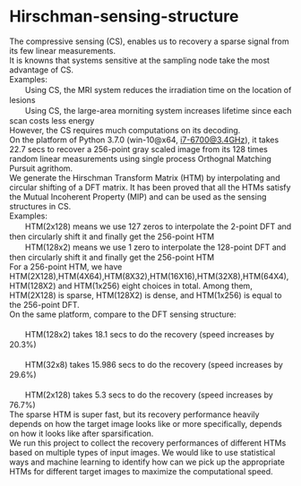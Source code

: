 # Hirschman-sensing-structure
The compressive sensing (CS), enables us to recovery a sparse signal from its few linear measurements.<br>It is knowns that systems sensitive at the sampling node take the most advantage of CS.<br>Examples:<br>
　　Using CS, the MRI system reduces the irradiation time on the location of lesions<br>
　　Using CS, the large-area morniting system increases lifetime since each scan costs less energy<br>
However, the CS requires much computations on its decoding.<br>
On the platform of Python 3.7.0 (win-10@x64, i7-6700@3.4GHz), it takes 22.7 secs to recover a 256-point gray scaled image from its 128 times random linear measurements using single process Orthognal Matching Pursuit agrithom.<br>
We generate the Hirschman Transform Matrix (HTM) by interpolating and circular shifting of a DFT matrix. It has been proved that all the HTMs satisfy the Mutual Incoherent Property (MIP) and can be used as the sensing structures in CS.
<br>Examples:<br>
　　HTM(2x128) means we use 127 zeros to interpolate the 2-point DFT and then circularly shift it and finally get the 256-point HTM<br>    　　HTM(128x2) means we use 1 zero to interpolate the 128-point DFT and then circularly shift it and finally get the 256-point HTM<br>
For a 256-point HTM, we have HTM(2X128),HTM(4X64),HTM(8X32),HTM(16X16),HTM(32X8),HTM(64X4),HTM(128X2) and HTM(1x256) eight choices in total. Among them, HTM(2X128) is sparse, HTM(128X2) is dense, and HTM(1x256) is equal to the 256-point DFT.<br>
On the same platform, compare to the DFT sensing structure:<br>    
　　HTM(128x2) takes 18.1 secs to do the recovery (speed increases by 20.3%)<br>    
　　HTM(32x8) takes 15.986 secs to do the recovery (speed increases by 29.6%)<br>    
　　HTM(2x128) takes 5.3 secs to do the recovery (speed increases by 76.7%)<br>
The sparse HTM is super fast, but its recovery performance heavily depends on how the target image looks like or more specifically, depends on how it looks like after sparsification.<br> 
We run this project to collect the recovery performances of different HTMs based on multiple types of input images. We would like to use statistical ways and machine learning to identify how can we pick up the appropriate HTMs for different target images to maximize the computational speed.

    
